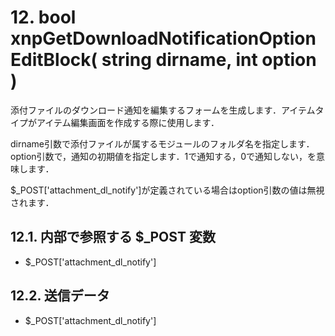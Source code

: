 # 12. bool xnpGetDownloadNotificationOptionEditBlock\( string dirname, int option \)

添付ファイルのダウンロード通知を編集するフォームを生成します．アイテムタイプがアイテム編集画面を作成する際に使用します．

dirname引数で添付ファイルが属するモジュールのフォルダ名を指定します．option引数で，通知の初期値を指定します．1で通知する，0で通知しない，を意味します．

$\_POST\['attachment\_dl\_notify'\]が定義されている場合はoption引数の値は無視されます．

## 12.1. 内部で参照する $\_POST 変数 <a id="12-1-post"></a>

* $\_POST\['attachment\_dl\_notify'\]

## 12.2. 送信データ <a id="12-2"></a>

* $\_POST\['attachment\_dl\_notify'\]

